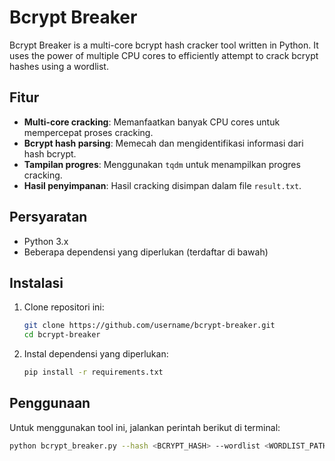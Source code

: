 # Bcrypt Breaker

Bcrypt Breaker is a multi-core bcrypt hash cracker tool written in Python. It uses the power of multiple CPU cores to efficiently attempt to crack bcrypt hashes using a wordlist.

## Fitur

- **Multi-core cracking**: Memanfaatkan banyak CPU cores untuk mempercepat proses cracking.
- **Bcrypt hash parsing**: Memecah dan mengidentifikasi informasi dari hash bcrypt.
- **Tampilan progres**: Menggunakan `tqdm` untuk menampilkan progres cracking.
- **Hasil penyimpanan**: Hasil cracking disimpan dalam file `result.txt`.

## Persyaratan

- Python 3.x
- Beberapa dependensi yang diperlukan (terdaftar di bawah)

## Instalasi

1. Clone repositori ini:

    ```bash
    git clone https://github.com/username/bcrypt-breaker.git
    cd bcrypt-breaker
    ```

2. Instal dependensi yang diperlukan:

    ```bash
    pip install -r requirements.txt
    ```

## Penggunaan

Untuk menggunakan tool ini, jalankan perintah berikut di terminal:

```bash
python bcrypt_breaker.py --hash <BCRYPT_HASH> --wordlist <WORDLIST_PATH>
